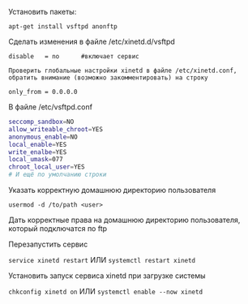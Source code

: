 Установить пакеты:

`apt-get install vsftpd anonftp`

Сделать изменения в файле /etc/xinetd.d/vsftpd

`disable   = no      #включает сервис`

`Проверить глобальные настройки xinetd в файле /etc/xinetd.conf, обратить внимание (возможно закомментировать) на строку`

`only_from = 0.0.0.0`

В файле /etc/vsftpd.conf

```bash
seccomp_sandbox=NO
allow_writeable_chroot=YES
anonymous_enable=NO
local_enable=YES
write_enalbe=YES
local_umask=077
chroot_local_user=YES
# И ещё по умолчанию строки
```

Указать корректную домашнюю директорию пользователя

```usermod -d /to/path <user>```

Дать корректные права на домашнюю директорию пользователя, который подключатся по ftp

Перезапустить сервис

`service xinetd restart` ИЛИ `systemctl restart xinetd`

Установить запуск сервиса xinetd при загрузке системы

`chkconfig xinetd on` ИЛИ `systemctl enable --now xinetd`
